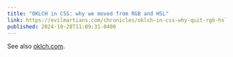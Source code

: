 ```yaml
---
title: "OKLCH in CSS: why we moved from RGB and HSL"
link: https://evilmartians.com/chronicles/oklch-in-css-why-quit-rgb-hsl
published: 2024-10-28T11:09:31-0400
---
```


See also [oklch.com](https://oklch.com/).
